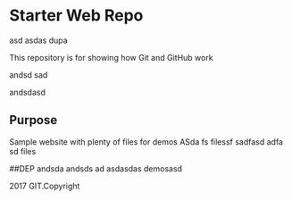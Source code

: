 # Starter Web Repo
asd
asdas
dupa

This repository is for showing how Git and GitHub work

andsd
sad

andsdasd
## Purpose

Sample website with plenty of files for demos
ASda
fs
filessf
sadfasd
adfa
sd
files

##DEP
andsda
andsds
ad
asdasdas
demosasd

2017 GIT.Copyright